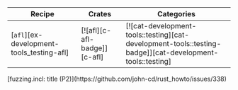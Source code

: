 | Recipe | Crates | Categories |
|--------|--------|------------|
| [`afl`][ex-development-tools_testing-afl] | [![afl][c-afl-badge]][c-afl] | [![cat-development-tools::testing][cat-development-tools::testing-badge]][cat-development-tools::testing] |

<div class="hidden">
[fuzzing.incl: title (P2)](https://github.com/john-cd/rust_howto/issues/338)

</div>
